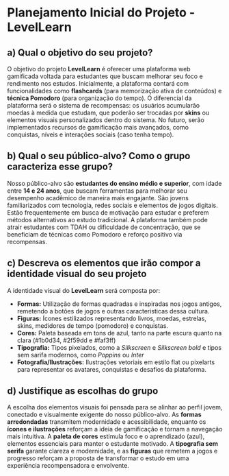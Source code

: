 # Planejamento Inicial do Projeto - LevelLearn

## a) Qual o objetivo do seu projeto?

O objetivo do projeto **LevelLearn** é oferecer uma plataforma web gamificada voltada para estudantes que buscam melhorar seu foco e rendimento nos estudos. Inicialmente, a plataforma contará com funcionalidades como **flashcards** (para memorização ativa de conteúdos) e **técnica Pomodoro** (para organização do tempo). O diferencial da plataforma será o sistema de recompensas: os usuários acumularão moedas à medida que estudam, que poderão ser trocadas por **skins** ou elementos visuais personalizados dentro do sistema. No futuro, serão implementados recursos de gamificação mais avançados, como conquistas, níveis e interações sociais (caso tenha tempo).

## b) Qual o seu público-alvo? Como o grupo caracteriza esse grupo?

Nosso público-alvo são **estudantes do ensino médio e superior**, com idade entre **14 e 24 anos**, que buscam ferramentas para melhorar seu desempenho acadêmico de maneira mais engajante. São jovens familiarizados com tecnologia, redes sociais e elementos de jogos digitais. Estão frequentemente em busca de motivação para estudar e preferem métodos alternativos ao estudo tradicional. A plataforma também pode atrair estudantes com TDAH ou dificuldade de concentração, que se beneficiam de técnicas como Pomodoro e reforço positivo via recompensas.

## c) Descreva os elementos que irão compor a identidade visual do seu projeto

A identidade visual do **LevelLearn** será composta por:

- **Formas:** Utilização de formas quadradas e inspiradas nos jogos antigos, remetendo a botões de jogos e outras caracteristicas dessa cultura.
- **Figuras:** Ícones estilizados representando livros, moedas, estrelas, skins, medidores de tempo (pomodoro) e conquistas.
- **Cores:** Paleta baseada em tons de azul, tanto na parte escura quanto na clara (#1b0d34, #2f59dd e #faf3ff)
- **Tipografia:** Tipos pixelados, como a *Silkscreen* e *Silkscreen bold* e tipos sem sarifa modernos, como *Poppins* ou *Inter*
- **Fotografia/Ilustrações:** Ilustrações vetoriais em estilo flat ou pixelarts para representar os avatares, conquistas e desafios da plataforma.

## d) Justifique as escolhas do grupo

A escolha dos elementos visuais foi pensada para se alinhar ao perfil jovem, conectado e visualmente exigente do nosso público-alvo. As **formas arredondadas** transmitem modernidade e acessibilidade, enquanto os **ícones e ilustrações** reforçam a ideia de gamificação e tornam a navegação mais intuitiva. A **paleta de cores** estimula foco e o aprendizado (azul), elementos essenciais para manter o estudante motivado. A **tipografia sem serifa** garante clareza e modernidade, e as **figuras** que remetem a jogos e progresso reforçam a proposta de transformar o estudo em uma experiência recompensadora e envolvente.
